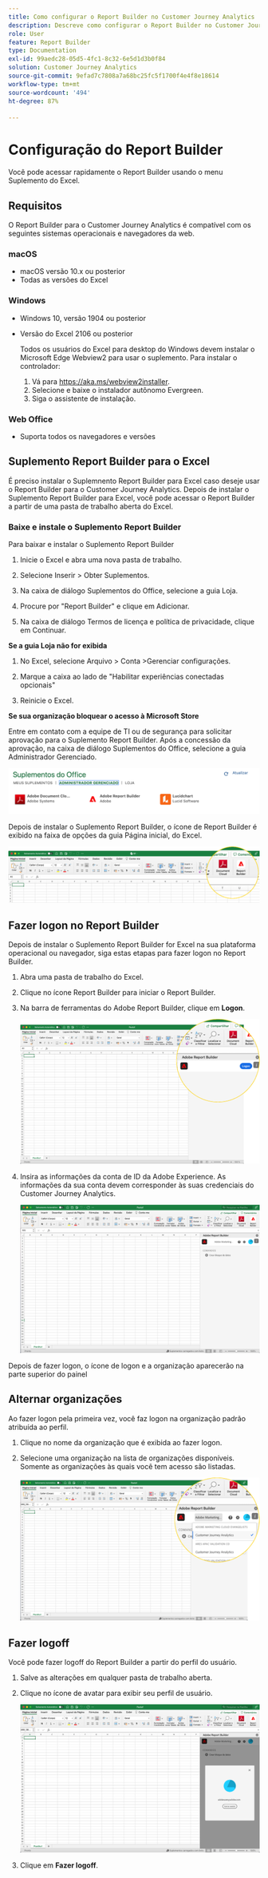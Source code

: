 ```yaml
---
title: Como configurar o Report Builder no Customer Journey Analytics
description: Descreve como configurar o Report Builder no Customer Journey Analytics
role: User
feature: Report Builder
type: Documentation
exl-id: 99aedc28-05d5-4fc1-8c32-6e5d1d3b0f84
solution: Customer Journey Analytics
source-git-commit: 9efad7c7808a7a68bc25fc5f1700f4e4f8e18614
workflow-type: tm+mt
source-wordcount: '494'
ht-degree: 87%

---
```


# Configuração do Report Builder

Você pode acessar rapidamente o Report Builder usando o menu Suplemento do Excel.

## Requisitos

O Report Builder para o Customer Journey Analytics é compatível com os seguintes sistemas operacionais e navegadores da web.

### macOS

- macOS versão 10.x ou posterior
- Todas as versões do Excel

### Windows

- Windows 10, versão 1904 ou posterior
- Versão do Excel 2106 ou posterior

  Todos os usuários do Excel para desktop do Windows devem instalar o Microsoft Edge Webview2 para usar o suplemento. Para instalar o controlador:

   1. Vá para <https://aka.ms/webview2installer>.
   1. Selecione e baixe o instalador autônomo Evergreen.
   1. Siga o assistente de instalação.

### Web Office

- Suporta todos os navegadores e versões


## Suplemento Report Builder para o Excel

É preciso instalar o Suplemnento Report Builder para Excel caso deseje usar o Report Builder para o Customer Journey Analytics. Depois de instalar o Suplemento Report Builder para Excel, você pode acessar o Report Builder a partir de uma pasta de trabalho aberta do Excel.

### Baixe e instale o Suplemento Report Builder

Para baixar e instalar o Suplemento Report Builder

1. Inicie o Excel e abra uma nova pasta de trabalho.

1. Selecione Inserir > Obter Suplementos.

1. Na caixa de diálogo Suplementos do Office, selecione a guia Loja.

1. Procure por &quot;Report Builder&quot; e clique em Adicionar.

1. Na caixa de diálogo Termos de licença e política de privacidade, clique em Continuar.

**Se a guia Loja não for exibida**

1. No Excel, selecione Arquivo > Conta >Gerenciar configurações.

1. Marque a caixa ao lado de &quot;Habilitar experiências conectadas opcionais&quot;

1. Reinicie o Excel.

**Se sua organização bloquear o acesso à Microsoft Store**

Entre em contato com a equipe de TI ou de segurança para solicitar aprovação para o Suplemento Report Builder. Após a concessão da aprovação, na caixa de diálogo Suplementos do Office, selecione a guia Administrador Gerenciado.

![A guia Administrador Gerenciado na caixa de diálogo Suplementos do Office.](./assets/image1.png)

Depois de instalar o Suplemento Report Builder, o ícone de Report Builder é exibido na faixa de opções da guia Página inicial, do Excel.

![O ícone Report Builder no Excel](./assets/rb_app_icon.png)

## Fazer logon no Report Builder

Depois de instalar o Suplemento Report Builder for Excel na sua plataforma operacional ou navegador, siga estas etapas para fazer logon no Report Builder.

1. Abra uma pasta de trabalho do Excel.

1. Clique no ícone Report Builder para iniciar o Report Builder.

1. Na barra de ferramentas do Adobe Report Builder, clique em **Logon**.

   ![Clique no botão Report Builder login.](./assets/rb_login.png)

1. Insira as informações da conta de ID da Adobe Experience. As informações da sua conta devem corresponder às suas credenciais do Customer Journey Analytics.

   ![Seu ícone de logon e a organização.](./assets/image4.png)

Depois de fazer logon, o ícone de logon e a organização aparecerão na parte superior do painel

## Alternar organizações

Ao fazer logon pela primeira vez, você faz logon na organização padrão atribuída ao perfil.

1. Clique no nome da organização que é exibida ao fazer logon.

1. Selecione uma organização na lista de organizações disponíveis. Somente as organizações às quais você tem acesso são listadas.

   ![A lista de organizações que você pode acessar.](./assets/image5.png)

## Fazer logoff

Você pode fazer logoff do Report Builder a partir do perfil do usuário.

1. Salve as alterações em qualquer pasta de trabalho aberta.

1. Clique no ícone de avatar para exibir seu perfil de usuário.

   ![O avatar do seu perfil de usuário e o botão Sair.](./assets/image6.png)

1. Clique em **Fazer logoff**.
